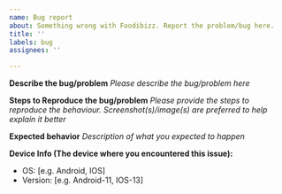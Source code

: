 ```yaml
---
name: Bug report
about: Something wrong with Foodibizz. Report the problem/bug here.
title: ''
labels: bug
assignees: ''

---
```


**Describe the bug/problem**
_Please describe the bug/problem here_

**Steps to Reproduce the bug/problem**
_Please provide the steps to reproduce the behaviour. Screenshot(s)/image(s) are preferred to help explain it better_

**Expected behavior**
_Description of what you expected to happen_

**Device Info (The device where you encountered this issue):**
 - OS: [e.g. Android, IOS]
 - Version: [e.g. Android-11, IOS-13]
